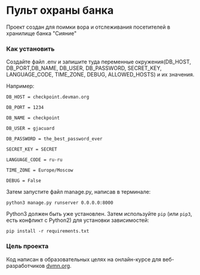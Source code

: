 # Пульт охраны банка

Проект создан для поимки вора и отслеживания посетителей в хранилище банка "Сияние"

### Как установить

Создайте файл .env и запишите туда переменные окружения(DB_HOST, DB_PORT,DB_NAME, DB_USER, DB_PASSWORD, SECRET_KEY, LANGUAGE_CODE, TIME_ZONE, DEBUG, ALLOWED_HOSTS) и их значения.

Например:

```DB_HOST = checkpoint.devman.org```

```DB_PORT = 1234```

```DB_NAME = checkpoint```

```DB_USER = gjacuard```

```DB_PASSWORD = the_best_password_ever```

```SECRET_KEY = SECRET```

```LANGUAGE_CODE = ru-ru```

```TIME_ZONE = Europe/Moscow```

```DEBUG = False```


Затем запустите файл manage.py, написав в терминале:

```python3 manage.py runserver 0.0.0.0:8000```



Python3 должен быть уже установлен. 
Затем используйте `pip` (или `pip3`, есть конфликт с Python2) для установки зависимостей:
```
pip install -r requirements.txt
```

### Цель проекта

Код написан в образовательных целях на онлайн-курсе для веб-разработчиков [dvmn.org](https://dvmn.org/).